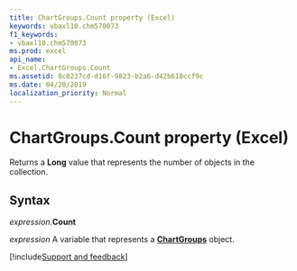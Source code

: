```yaml
---
title: ChartGroups.Count property (Excel)
keywords: vbaxl10.chm570073
f1_keywords:
- vbaxl10.chm570073
ms.prod: excel
api_name:
- Excel.ChartGroups.Count
ms.assetid: 8c0237cd-d16f-9823-b2a6-d42b618ccf9c
ms.date: 04/20/2019
localization_priority: Normal
---
```



# ChartGroups.Count property (Excel)

Returns a **Long** value that represents the number of objects in the collection.


## Syntax

_expression_.**Count**

_expression_ A variable that represents a **[ChartGroups](Excel.ChartGroups(object).md)** object.




[!include[Support and feedback](~/includes/feedback-boilerplate.md)]